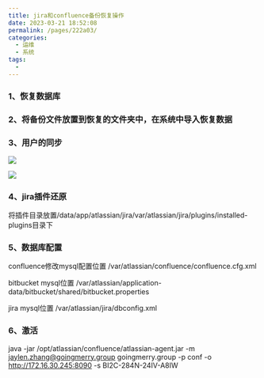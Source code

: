 ```yaml
---
title: jira和confluence备份恢复操作
date: 2023-03-21 18:52:08
permalink: /pages/222a03/
categories:
  - 运维
  - 系统
tags:
  - 
---
```


### 1、恢复数据库

### 2、将备份文件放置到恢复的文件夹中，在系统中导入恢复数据

### 3、用户的同步

![](http://pic.zzppjj.top/LightPicture/2023/03/88ed5d0af97bbf73.png)

![](http://pic.zzppjj.top/LightPicture/2023/03/5a6133cfcf59d29f.png)

### 4、jira插件还原

将插件目录放置/data/app/atlassian/jira/var/atlassian/jira/plugins/installed-plugins目录下

### 5、数据库配置

confluence修改mysql配置位置
/var/atlassian/confluence/confluence.cfg.xml

bitbucket mysql位置
/var/atlassian/application-data/bitbucket/shared/bitbucket.properties

jira mysql位置
/var/atlassian/jira/dbconfig.xml

### 6、激活

java -jar /opt/atlassian/confluence/atlassian-agent.jar -m jaylen.zhang@goingmerry.group goingmerry.group -p conf -o http://172.16.30.245:8090 -s BI2C-284N-24IV-A8IW
